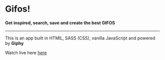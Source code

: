 # Gifos!

#### Get inspired, search, save and create the best GIFOS

---

This is an app built in HTMlL, SASS (CSS), vanilla JavaScript and powered by **Giphy**

Watch live here [here](https://nicoreyh.github.io/Gifos)

